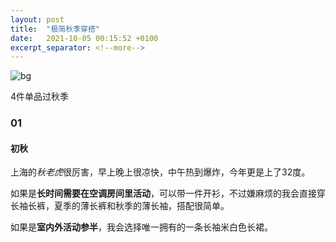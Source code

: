 ```yaml
---
layout: post
title:  "极简秋季穿搭"
date:   2021-10-05 00:15:52 +0100
excerpt_separator: <!--more-->
---
```

![bg](https://blog.dosth.cool/assets/img/9.png)

<!--more-->

4件单品过秋季


### 01

#### 初秋

上海的*秋老虎*很厉害，早上晚上很凉快，中午热到爆炸，今年更是上了32度。

如果是**长时间需要在空调房间里活动**，可以带一件开衫，不过嫌麻烦的我会直接穿长袖长裤，夏季的薄长裤和秋季的薄长袖，搭配很简单。

如果是**室内外活动参半**，我会选择唯一拥有的一条长袖米白色长裙。